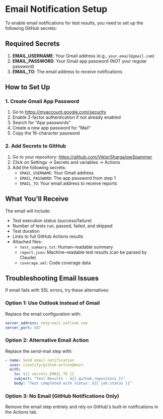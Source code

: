 # Email Notification Setup

To enable email notifications for test results, you need to set up the following GitHub secrets:

## Required Secrets

1. **EMAIL_USERNAME**: Your Gmail address (e.g., `your.email@gmail.com`)
2. **EMAIL_PASSWORD**: Your Gmail app password (NOT your regular password)
3. **EMAIL_TO**: The email address to receive notifications

## How to Set Up

### 1. Create Gmail App Password
1. Go to https://myaccount.google.com/security
2. Enable 2-factor authentication if not already enabled
3. Search for "App passwords"
4. Create a new app password for "Mail"
5. Copy the 16-character password

### 2. Add Secrets to GitHub
1. Go to your repository: https://github.com/ViktorSharga/pwSpammer
2. Click on Settings → Secrets and variables → Actions
3. Add the following secrets:
   - `EMAIL_USERNAME`: Your Gmail address
   - `EMAIL_PASSWORD`: The app password from step 1
   - `EMAIL_TO`: Your email address to receive reports

## What You'll Receive

The email will include:
- Test execution status (success/failure)
- Number of tests run, passed, failed, and skipped
- Test duration
- Links to full GitHub Actions results
- Attached files:
  - `test_summary.txt`: Human-readable summary
  - `report.json`: Machine-readable test results (can be parsed by Claude)
  - `coverage.xml`: Code coverage data

## Troubleshooting Email Issues

If email fails with SSL errors, try these alternatives:

### Option 1: Use Outlook instead of Gmail
Replace the email configuration with:
```yaml
server_address: smtp-mail.outlook.com
server_port: 587
```

### Option 2: Alternative Email Action
Replace the send-mail step with:
```yaml
- name: Send email notification
  uses: cinotify/github-action@main
  with:
    to: ${{ secrets.EMAIL_TO }}
    subject: "Test Results - ${{ github.repository }}"
    body: "Test completed with status: ${{ job.status }}"
```

### Option 3: No Email (GitHub Notifications Only)
Remove the email step entirely and rely on GitHub's built-in notifications in the Actions tab.